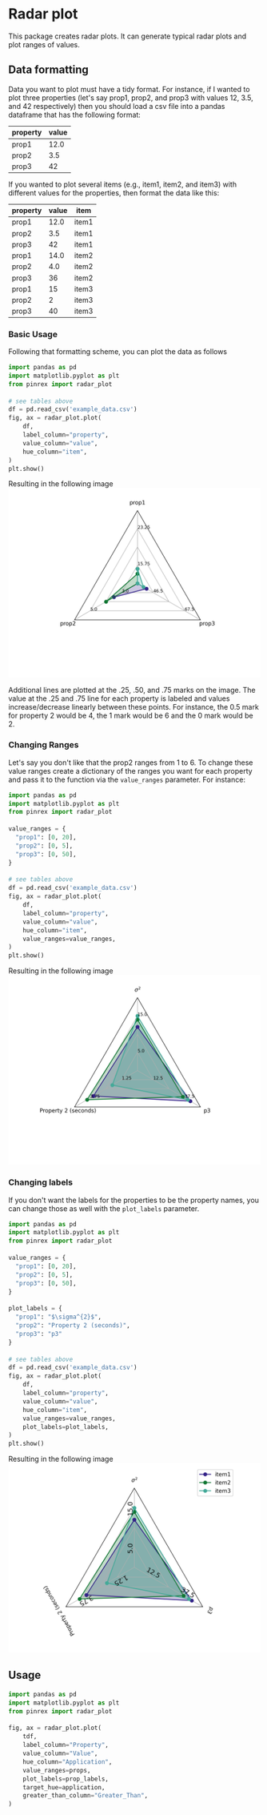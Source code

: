 # Radar plot
This package creates radar plots. It can generate typical radar plots and 
plot ranges of values.

## Data formatting
Data you want to plot must have a tidy format. For instance, if I wanted to plot
three properties (let's say prop1, prop2, and prop3 with values 
12, 3.5, and 42 respectively) then you should load a csv file into a pandas 
dataframe that has the following format:

| property | value |
| -------- | ----- |
| prop1    | 12.0  |
| prop2    | 3.5   |
| prop3    | 42    |

If you wanted to plot several items (e.g., item1, item2, and item3)
with different values for the properties, then format the data like this:

| property | value | item  |
| -------- | ----- | ----- |
| prop1    | 12.0  | item1 |
| prop2    | 3.5   | item1 |
| prop3    | 42    | item1 |
| prop1    | 14.0  | item2 |
| prop2    | 4.0   | item2 |
| prop3    | 36    | item2 |
| prop1    | 15    | item3 |
| prop2    | 2     | item3 |
| prop3    | 40    | item3 |

### Basic Usage
Following that formatting scheme, you can plot the data as follows
```Python
import pandas as pd
import matplotlib.pyplot as plt
from pinrex import radar_plot

# see tables above
df = pd.read_csv('example_data.csv')
fig, ax = radar_plot.plot(
    df,
    label_column="property",
    value_column="value",
    hue_column="item",
)
plt.show()
```
Resulting in the following image
![example 1 plotted](images/example_1.png)

Additional lines are plotted at the .25, .50, and .75 marks on the image. The value at the
.25 and .75 line for each property is labeled and values increase/decrease linearly
between these points. For instance, the 0.5 mark for property 2 would be 4, the 1 
mark would be 6 and the 0 mark would be 2.

### Changing Ranges 
Let's say you don't like that the prop2 ranges from 1 to 6. To change
these value ranges create a dictionary of the ranges you want for each property and 
pass it to the function via the `value_ranges` parameter.
For instance: 
```Python
import pandas as pd
import matplotlib.pyplot as plt
from pinrex import radar_plot

value_ranges = {
  "prop1": [0, 20],
  "prop2": [0, 5],
  "prop3": [0, 50],
}

# see tables above
df = pd.read_csv('example_data.csv')
fig, ax = radar_plot.plot(
    df,
    label_column="property",
    value_column="value",
    hue_column="item",
    value_ranges=value_ranges,
)
plt.show()
```
Resulting in the following image
![example 2 plotted](images/example_2.png)

### Changing labels
If you don't want the labels for the properties to be the property names, 
you can change those as well with the `plot_labels` parameter.

```Python
import pandas as pd
import matplotlib.pyplot as plt
from pinrex import radar_plot

value_ranges = {
  "prop1": [0, 20],
  "prop2": [0, 5],
  "prop3": [0, 50],
}

plot_labels = {
  "prop1": "$\sigma^{2}$",
  "prop2": "Property 2 (seconds)",
  "prop3": "p3"
}

# see tables above
df = pd.read_csv('example_data.csv')
fig, ax = radar_plot.plot(
    df,
    label_column="property",
    value_column="value",
    hue_column="item",
    value_ranges=value_ranges,
    plot_labels=plot_labels,
)
plt.show()
```
Resulting in the following image
![example 3 plotted](images/example_3.png)

## Usage
```Python
import pandas as pd
import matplotlib.pyplot as plt
from pinrex import radar_plot

fig, ax = radar_plot.plot(
    tdf,
    label_column="Property",
    value_column="Value",
    hue_column="Application",
    value_ranges=props,
    plot_labels=prop_labels,
    target_hue=application,
    greater_than_column="Greater_Than",
)
```
